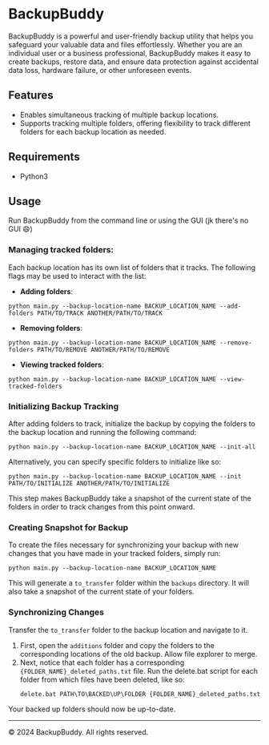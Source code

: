 # BackupBuddy

BackupBuddy is a powerful and user-friendly backup utility that helps you safeguard your valuable data and files
effortlessly. Whether you are an individual user or a business professional, BackupBuddy makes it easy to create
backups, restore data, and ensure data protection against accidental data loss, hardware failure, or other unforeseen
events.

## Features

- Enables simultaneous tracking of multiple backup locations.
- Supports tracking multiple folders, offering flexibility to track different folders for each backup location as
  needed.

## Requirements

- Python3

## Usage

Run BackupBuddy from the command line or using the GUI (jk there's no GUI 😄)

### Managing tracked folders:

Each backup location has its own list of folders that it tracks. The following flags may be used to interact with the
list:

- **Adding folders**:

```commandline
python main.py --backup-location-name BACKUP_LOCATION_NAME --add-folders PATH/TO/TRACK ANOTHER/PATH/TO/TRACK
```

- **Removing folders**:

```commandline
python main.py --backup-location-name BACKUP_LOCATION_NAME --remove-folders PATH/TO/REMOVE ANOTHER/PATH/TO/REMOVE
```

- **Viewing tracked folders**:

```commandline
python main.py --backup-location-name BACKUP_LOCATION_NAME --view-tracked-folders
```

### Initializing Backup Tracking

After adding folders to track, initialize the backup by copying the folders to the backup location and running the
following command:

```commandline
python main.py --backup-location-name BACKUP_LOCATION_NAME --init-all
```

Alternatively, you can specify specific folders to initialize like so:

```commandline
python main.py --backup-location-name BACKUP_LOCATION_NAME --init PATH/TO/INITIALIZE ANOTHER/PATH/TO/INITIALIZE
```

This step makes BackupBuddy take a snapshot of the current state of the folders in order to track changes from this
point onward.

### Creating Snapshot for Backup

To create the files necessary for synchronizing your backup with new changes that you have made in your tracked folders,
simply run:

```commandline
python main.py --backup-location-name BACKUP_LOCATION_NAME
```

This will generate a ```to_transfer``` folder within the ```backups``` directory. It will also take a snapshot of the
current state of your folders.

### Synchronizing Changes

Transfer the ```to_transfer``` folder to the backup location and navigate to it.

1. First, open the ```additions``` folder and copy the folders to the corresponding locations of the old backup. Allow
   file explorer to merge.
2. Next, notice that each folder has a corresponding ```{FOLDER_NAME}_deleted_paths.txt``` file. Run the delete.bat
   script for each folder from which files have been deleted, like so:
   ```commandline
   delete.bat PATH\TO\BACKED\UP\FOLDER {FOLDER_NAME}_deleted_paths.txt
   ```

Your backed up folders should now be up-to-date.

---

© 2024 BackupBuddy. All rights reserved.
